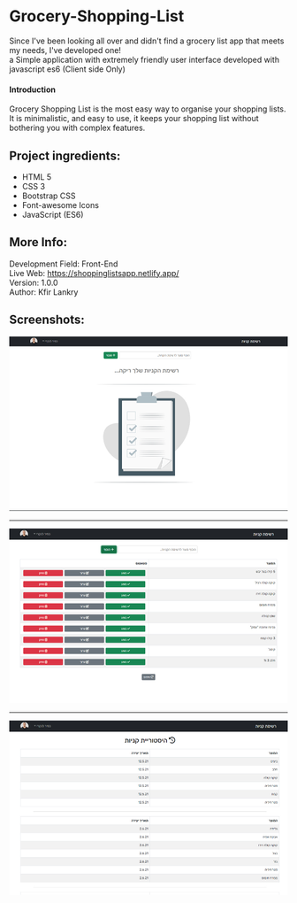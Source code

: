 # Grocery-Shopping-List

Since I've been looking all over and didn't find a grocery list app that meets my needs, I've developed one!  
a Simple application with extremely friendly user interface developed with javascript es6 (Client side Only)

#### Introduction
Grocery Shopping List is the most easy way to organise your shopping lists. It is minimalistic, and easy to use, it keeps your shopping list without bothering you with complex features.

## Project ingredients:
* HTML 5  
* CSS 3  
* Bootstrap CSS  
* Font-awesome Icons  
* JavaScript (ES6)  

## More Info:
Development Field: Front-End  
Live Web: https://shoppinglistsapp.netlify.app/  
Version: 1.0.0  
Author: Kfir Lankry

## Screenshots:
![alt text](https://github.com/KfirLankry/Grocery-Shopping-List/blob/main/imgs/screenshot_1.jpg?raw=true) 
***
![alt text](https://github.com/KfirLankry/Grocery-Shopping-List/blob/main/imgs/screenshot_2.jpg?raw=true)  
***
![alt text](https://github.com/KfirLankry/Grocery-Shopping-List/blob/main/imgs/screenshot_3.jpg?raw=true)
